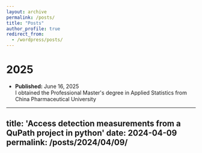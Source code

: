 ```yaml
---
layout: archive
permalink: /posts/
title: "Posts"
author_profile: true
redirect_from:
  - /wordpress/posts/
---
```


2025
======
* **Published:** June 16, 2025<br>I obtained the Professional Master's degree in Applied Statistics from China Pharmaceutical University


---
title: 'Access detection measurements from a QuPath project in python'
date: 2024-04-09
permalink: /posts/2024/04/09/
---
